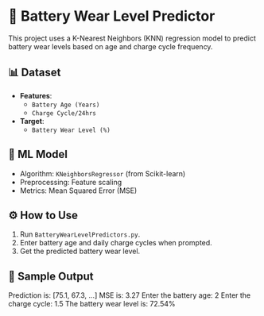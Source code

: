 # 🔋 Battery Wear Level Predictor

This project uses a K-Nearest Neighbors (KNN) regression model to predict battery wear levels based on age and charge cycle frequency.

## 📊 Dataset
- **Features**:
  - `Battery Age (Years)`
  - `Charge Cycle/24hrs`
- **Target**:
  - `Battery Wear Level (%)`

## 🧠 ML Model
- Algorithm: `KNeighborsRegressor` (from Scikit-learn)
- Preprocessing: Feature scaling
- Metrics: Mean Squared Error (MSE)

## ⚙️ How to Use
1. Run `BatteryWearLevelPredictors.py`.
2. Enter battery age and daily charge cycles when prompted.
3. Get the predicted battery wear level.

## 🧪 Sample Output
Prediction is: [75.1, 67.3, ...]
MSE is: 3.27
Enter the battery age: 2
Enter the charge cycle: 1.5
The battery wear level is: 72.54%


